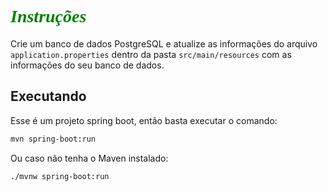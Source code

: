 <style>
@import url('https://fonts.googleapis.com/css2?family=Merriweather:wght@300&display=swap');

h1 {
	font-family: 'Merriweather', serif;
	font-style: italic;
	color: green;
}
</style>

# Instruções

Crie um banco de dados PostgreSQL e atualize as informações do arquivo
`application.properties` dentro da pasta `src/main/resources` com 
as informações do seu banco de dados.

## Executando
Esse é um projeto spring boot, então basta executar o comando:

```sh
mvn spring-boot:run
```
Ou caso não tenha o Maven instalado:

```sh
./mvnw spring-boot:run
```
